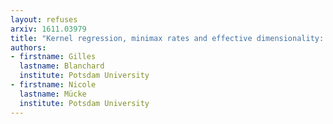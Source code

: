 ```yaml
---
layout: refuses
arxiv: 1611.03979
title: "Kernel regression, minimax rates and effective dimensionality: beyond the regular case"
authors:
- firstname: Gilles
  lastname: Blanchard
  institute: Potsdam University
- firstname: Nicole
  lastname: Mücke
  institute: Potsdam University
---
```

